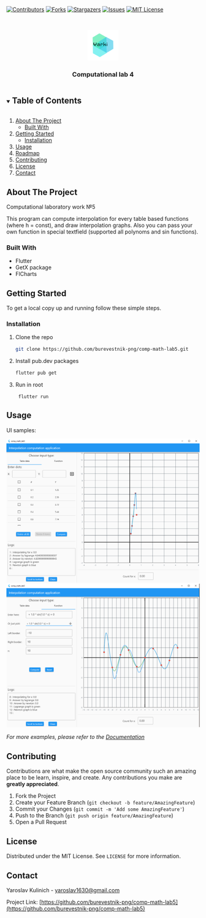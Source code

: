 <!-- PROJECT SHIELDS -->
<!--
*** I'm using markdown "reference style" links for readability.
*** Reference links are enclosed in brackets [ ] instead of parentheses ( ).
*** See the bottom of this document for the declaration of the reference variables
*** for contributors-url, forks-url, etc. This is an optional, concise syntax you may use.
*** https://www.markdownguide.org/basic-syntax/#reference-style-links
-->
[![Contributors][contributors-shield]][contributors-url]
[![Forks][forks-shield]][forks-url]
[![Stargazers][stars-shield]][stars-url]
[![Issues][issues-shield]][issues-url]
[![MIT License][license-shield]][license-url]



<!-- PROJECT LOGO -->
<br />
<p align="center">
  <a href="https://github.com/burevestnik-png/comp-math-lab5">
    <img src="./readme/yarki.png" alt="Logo" width="80" height="80">
  </a>

<h3 align="center">Computational lab 4</h3>
</p>



<!-- TABLE OF CONTENTS -->
<details open="open">
  <summary><h2 style="display: inline-block">Table of Contents</h2></summary>
  <ol>
    <li>
      <a href="#about-the-project">About The Project</a>
      <ul>
        <li><a href="#built-with">Built With</a></li>
      </ul>
    </li>
    <li>
      <a href="#getting-started">Getting Started</a>
      <ul>
        <li><a href="#installation">Installation</a></li>
      </ul>
    </li>
    <li><a href="#usage">Usage</a></li>
    <li><a href="#roadmap">Roadmap</a></li>
    <li><a href="#contributing">Contributing</a></li>
    <li><a href="#license">License</a></li>
    <li><a href="#contact">Contact</a></li>
  </ol>
</details>



<!-- ABOUT THE PROJECT -->
## About The Project

Computational laboratory work №5 <br/>

This program can compute interpolation for every table based functions (where h  = const), 
and draw interpolation graphs. Also you can pass your own function in special textfield (supported all polynoms 
and sin functions).


### Built With

* Flutter
* GetX package
* FlCharts



<!-- GETTING STARTED -->
## Getting Started

To get a local copy up and running follow these simple steps.


### Installation

1. Clone the repo
   ```sh
   git clone https://github.com/burevestnik-png/comp-math-lab5.git
   ```
2. Install pub.dev packages
   ```sh
   flutter pub get
   ```
3. Run in root
   ```shell
    flutter run 
   ```



<!-- USAGE EXAMPLES -->
## Usage
UI samples:

![1](./readme/img.png)
![2](./readme/img_1.png)


_For more examples, please refer to the [Documentation](https://flutter.dev/docs)_



<!-- CONTRIBUTING -->
## Contributing

Contributions are what make the open source community such an amazing place to be learn, inspire, and create. Any contributions you make are **greatly appreciated**.

1. Fork the Project
2. Create your Feature Branch (`git checkout -b feature/AmazingFeature`)
3. Commit your Changes (`git commit -m 'Add some AmazingFeature'`)
4. Push to the Branch (`git push origin feature/AmazingFeature`)
5. Open a Pull Request



<!-- LICENSE -->
## License

Distributed under the MIT License. See `LICENSE` for more information.



<!-- CONTACT -->
## Contact

Yaroslav Kulinich - yaroslav1630@gmail.com

Project Link: [https://github.com/burevestnik-png/comp-math-lab5](https://github.com/burevestnik-png/comp-math-lab5)





<!-- MARKDOWN LINKS & IMAGES -->
<!-- https://www.markdownguide.org/basic-syntax/#reference-style-links -->
[contributors-shield]: https://img.shields.io/github/contributors/burevestnik-png/comp-math-lab5.svg?style=for-the-badge
[contributors-url]: https://github.com/burevestnik-png/comp-math-lab5/graphs/contributors
[forks-shield]: https://img.shields.io/github/forks/burevestnik-png/comp-math-lab5.svg?style=for-the-badge
[forks-url]: https://github.com/burevestnik-png/comp-math-lab5/network/members
[stars-shield]: https://img.shields.io/github/stars/burevestnik-png/comp-math-lab5.svg?style=for-the-badge
[stars-url]: https://github.com/burevestnik-png/comp-math-lab5/stargazers
[issues-shield]: https://img.shields.io/github/issues/burevestnik-png/comp-math-lab5.svg?style=for-the-badge
[issues-url]: https://github.com/burevestnik-png/comp-math-lab5/issues
[license-shield]: https://img.shields.io/github/license/burevestnik-png/comp-math-lab5.svg?style=for-the-badge
[license-url]: https://github.com/burevestnik-png/comp-math-lab5/blob/master/LICENSE.txt
